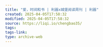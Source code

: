 ```yaml
---
title: "爱，时间和书 | 利器x城堡阅读周刊 | 利器"
created: 2025-04-05T17:58:32
modified: 2025-04-05T17:58:32
source: https://liqi.io/chengbao35/
tags:
tags-link:
type: archive-web
---
```

